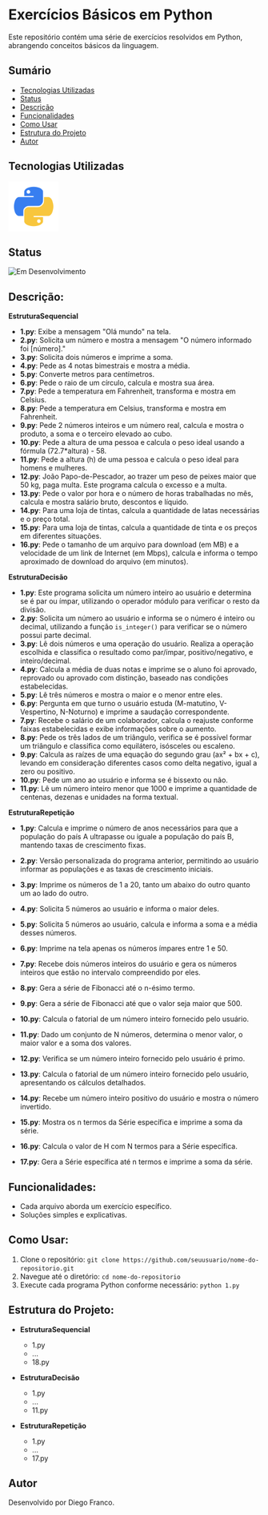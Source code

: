 # Exercícios Básicos em Python

Este repositório contém uma série de exercícios resolvidos em Python, abrangendo conceitos básicos da linguagem.

## Sumário

- [Tecnologias Utilizadas](#tecnologias-utilizadas)
- [Status](#status)
- [Descrição](#descrição)
- [Funcionalidades](#funcionalidades)
- [Como Usar](#como-usar)
- [Estrutura do Projeto](#estrutura-do-projeto)
- [Autor](#autor)

## Tecnologias Utilizadas

<div style="display: flex; flex-direction: row;">
  <div style="margin-right: 20px; display: flex; justify-content: flex-start;">
    <img src="img/python.png" alt="Logo Python" width="100"/>
  </div>
</div>

## Status

![Em Desenvolvimento](http://img.shields.io/static/v1?label=STATUS&message=EM%20DESENVOLVIMENTO&color=RED&style=for-the-badge)

<!--  ![Concluído](http://img.shields.io/static/v1?label=STATUS&message=CONCLUIDO&color=GREEN&style=for-the-badge) -->

## Descrição:

**EstruturaSequencial**

- **1.py**: Exibe a mensagem "Olá mundo" na tela.
- **2.py**: Solicita um número e mostra a mensagem "O número informado foi [número]."
- **3.py**: Solicita dois números e imprime a soma.
- **4.py**: Pede as 4 notas bimestrais e mostra a média.
- **5.py**: Converte metros para centímetros.
- **6.py**: Pede o raio de um círculo, calcula e mostra sua área.
- **7.py**: Pede a temperatura em Fahrenheit, transforma e mostra em Celsius.
- **8.py**: Pede a temperatura em Celsius, transforma e mostra em Fahrenheit.
- **9.py**: Pede 2 números inteiros e um número real, calcula e mostra o produto, a soma e o terceiro elevado ao cubo.
- **10.py**: Pede a altura de uma pessoa e calcula o peso ideal usando a fórmula (72.7\*altura) - 58.
- **11.py**: Pede a altura (h) de uma pessoa e calcula o peso ideal para homens e mulheres.
- **12.py**: João Papo-de-Pescador, ao trazer um peso de peixes maior que 50 kg, paga multa. Este programa calcula o excesso e a multa.
- **13.py**: Pede o valor por hora e o número de horas trabalhadas no mês, calcula e mostra salário bruto, descontos e líquido.
- **14.py**: Para uma loja de tintas, calcula a quantidade de latas necessárias e o preço total.
- **15.py**: Para uma loja de tintas, calcula a quantidade de tinta e os preços em diferentes situações.
- **16.py**: Pede o tamanho de um arquivo para download (em MB) e a velocidade de um link de Internet (em Mbps), calcula e informa o tempo aproximado de download do arquivo (em minutos).

**EstruturaDecisão**

- **1.py**: Este programa solicita um número inteiro ao usuário e determina se é par ou ímpar, utilizando o operador módulo para verificar o resto da divisão.
- **2.py**: Solicita um número ao usuário e informa se o número é inteiro ou decimal, utilizando a função `is_integer()` para verificar se o número possui parte decimal.
- **3.py**: Lê dois números e uma operação do usuário. Realiza a operação escolhida e classifica o resultado como par/ímpar, positivo/negativo, e inteiro/decimal.
- **4.py**: Calcula a média de duas notas e imprime se o aluno foi aprovado, reprovado ou aprovado com distinção, baseado nas condições estabelecidas.
- **5.py**: Lê três números e mostra o maior e o menor entre eles.
- **6.py**: Pergunta em que turno o usuário estuda (M-matutino, V-Vespertino, N-Noturno) e imprime a saudação correspondente.
- **7.py**: Recebe o salário de um colaborador, calcula o reajuste conforme faixas estabelecidas e exibe informações sobre o aumento.
- **8.py**: Pede os três lados de um triângulo, verifica se é possível formar um triângulo e classifica como equilátero, isósceles ou escaleno.
- **9.py**: Calcula as raízes de uma equação do segundo grau (ax² + bx + c), levando em consideração diferentes casos como delta negativo, igual a zero ou positivo.
- **10.py**: Pede um ano ao usuário e informa se é bissexto ou não.
- **11.py**: Lê um número inteiro menor que 1000 e imprime a quantidade de centenas, dezenas e unidades na forma textual.

**EstruturaRepetição**

- **1.py**: Calcula e imprime o número de anos necessários para que a população do país A ultrapasse ou iguale a população do país B, mantendo taxas de crescimento fixas.

- **2.py**: Versão personalizada do programa anterior, permitindo ao usuário informar as populações e as taxas de crescimento iniciais.

- **3.py**: Imprime os números de 1 a 20, tanto um abaixo do outro quanto um ao lado do outro.

- **4.py**: Solicita 5 números ao usuário e informa o maior deles.

- **5.py**: Solicita 5 números ao usuário, calcula e informa a soma e a média desses números.

- **6.py**: Imprime na tela apenas os números ímpares entre 1 e 50.

- **7.py**: Recebe dois números inteiros do usuário e gera os números inteiros que estão no intervalo compreendido por eles.

- **8.py**: Gera a série de Fibonacci até o n-ésimo termo.

- **9.py**: Gera a série de Fibonacci até que o valor seja maior que 500.

- **10.py**: Calcula o fatorial de um número inteiro fornecido pelo usuário.

- **11.py**: Dado um conjunto de N números, determina o menor valor, o maior valor e a soma dos valores.

- **12.py**: Verifica se um número inteiro fornecido pelo usuário é primo.

- **13.py**: Calcula o fatorial de um número inteiro fornecido pelo usuário, apresentando os cálculos detalhados.

- **14.py**: Recebe um número inteiro positivo do usuário e mostra o número invertido.

- **15.py**: Mostra os n termos da Série específica e imprime a soma da série.

- **16.py**: Calcula o valor de H com N termos para a Série específica.

- **17.py**: Gera a Série específica até n termos e imprime a soma da série.

## Funcionalidades:

- Cada arquivo aborda um exercício específico.
- Soluções simples e explicativas.

## Como Usar:

1. Clone o repositório: `git clone https://github.com/seuusuario/nome-do-repositorio.git`
2. Navegue até o diretório: `cd nome-do-repositorio`
3. Execute cada programa Python conforme necessário: `python 1.py`

## Estrutura do Projeto:

- **EstruturaSequencial**

  - 1.py
  - ...
  - 18.py

- **EstruturaDecisão**

  - 1.py
  - ...
  - 11.py

- **EstruturaRepetição**
  - 1.py
  - ...
  - 17.py

## Autor

Desenvolvido por Diego Franco.
